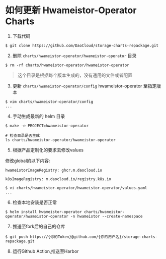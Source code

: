 # 如何更新 Hwameistor-Operator Charts
1. 下载代码
```shell
$ git clone https://github.com/DaoCloud/storage-charts-repackage.git
```

2. 删除 `charts/hwameistor-operator/hwameistor-operator` 目录
```shell
$ rm -rf charts/hwameistor-operator/hwameistor-operator
```
> 这个目录是根据每个版本生成的，没有通用的文件或者配置

3. 更新 `charts/hwameistor-operator/config` hwameistor-operator 至指定版本
```shell
$ vim charts/hwameistor-operator/config
...
```

4. 手动生成最新的 helm 目录
```shell
$ make -e PROJECT=hwameistor-operator

# 检查目录是否生成
ls charts/hwameistor-operator/hwameistor-operator
```

5. 根据产品定制化的要求去修改values

修改global的以下内容:

`hwameistorImageRegistry: ghcr.m.daocloud.io`

`k8sImageRegistry: m.daocloud.io/registry.k8s.io`

```shell
$ vi charts/hwameistor-operator/hwameistor-operator/values.yaml
...
```

6. 检查本地安装是否正常
```shell
$ helm install hwameistor-operator charts/hwameistor-operator/hwameistor-operator -n hwameistor --create-namespace
```
7. 推送至fork后的自己的仓库
```shell
$ git push https://{你的Token}@github.com/{你的用户名}/storage-charts-repackage.git
```

8. 运行Github Action,推送至Harbor
